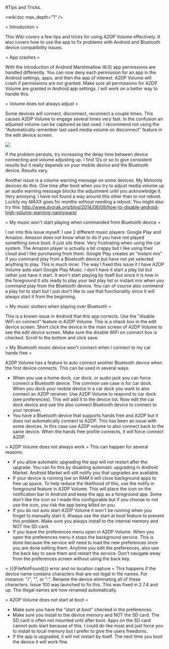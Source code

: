 #Tips and Tricks.

<wiki:toc max_depth="1" />

= Introduction =

This Wiki covers a few tips and tricks for using A2DP Volume effectively.  It also covers how to use the app to fix problems with Android and Bluetooth device compatibility issues.

= App crashes =

With the introduction of Android Marshmallow (6.0) app permissions are handled differently.  You can now deny each permission for an app in the Android settings, apps, and then the app of interest.  A2DP Volume will crash if permissions are not granted.  Make sure all permissions for A2DP Volume are granted in Android app settings.  I will work on a better way to handle this.

= Volume does not always adjust =

Some devices will connect, disconnect, reconnect a couple times.  This causes A2DP Volume to engage several times very fast.  In the confusion an adjusted volume can be captured as last used.  I recommend not using the "Automatically remember last used media volume on disconnect" feature in the edit device screen.

![](http://jimroal.com/A2DPScreens/EditDevice1.png)

If the problem persists, try increasing the delay time between device connecting and volume adjusting up.  I find 12s or so to give consistent results but it really depends on your mobile device and the Bluetooth device.  Results vary. 

Another issue is a volume warning message on some devices.  My Motorola devices do this.  One time after boot when you try to adjust media volume up an audio warning message blocks the adjustment until you acknowledge it.  Very annoying.  I have not found a way around this other than to not reboot.  Luckily my MAXX goes for months without needing a reboot.  You might also try this: http://www.dvorak.org/blog/2014/06/09/how-to-disable-android-high-volume-warning-nannyware/

= My music won't start playing when commanded from Bluetooth device =

I ran into this issue myself.  I use 2 different music players: Google Play and Amazon.  Amazon does not know what to do if you have not played something since boot.  It just sits there.  Very frustrating when using the car system.  The Amazon player is actually a bit crappy but I like using their cloud and I like purchasing from them.  Google Play creates an "instant mix" if you command play from a Bluetooth device but have not yet selected anything to play.  This is much nicer.  The way I fixed this issue it I have A2DP Volume auto start Google Play Music.  I don't have it start a play list but rather just have it start.  It won't start playing by itself but since it is now in the foreground it sits ready to play your last play list or instant mix when you command play from the Bluetooth device.  You can of course also commend a play list to start but I just don't like to use that functionality since it will always start it from the beginning.

= My music stutters when playing over Bluetooth =

This is a known issue in Android that this app corrects.  Use the "disable WiFi on connect" feature in A2DP Volume.  This is a check box in the edit device screen.  Short click the device in the main screen of A2DP Volume to see the edit device screen.  Make sure the disable WiFi on connect box is checked.  Scroll to the bottom and click save.

= My Bluetooth music device won't connect when I connect to my car hands free =

A2DP Volume has a feature to auto connect another Bluetooth device when the first device connects.  This can be used in several ways.

 * When you use a home dock, car dock, or audio jack you can force connect a Bluetooth device.  The common use case is for car dock.  When you dock your mobile device in a car dock you want to also connect an A2DP receiver.  Use A2DP Volume to respond to car dock (see preferences).  This will add it to the device list.  Now edit the car dock device and use the also connect Bluetooth device to connect to your receiver. 
 * You have a Bluetooth device that supports hands free and A2DP but it does not automatically connect to A2DP.  This has been an issue with some devices.  In this case use A2DP volume to also connect back to the same device.  When the hands free profile connects, it will force connect A2DP.

= A2DP Volume does not always work =
This can happen for several reasons.  

 * If you allow automatic upgrading the app will not restart after the upgrade.  You can fix this by disabling automatic upgrading in Android Market.  Android Market will still notify you that upgrades are available.
 * If your device is running low on RAM it will close background apps to free up space.  To help reduce the likelihood of this, use the notify in foreground feature in A2DP Volume.  This will place the icon on the notification bar in Android and keep the app as a foreground app.  Some don't like the icon so I made this configurable but if you choose to not use the icon, you risk the app being killed on you.  
 * If you do not auto start A2DP Volume it won't be running when you forget to manually start it.  Always use the start at boot feature to prevent this problem.  Make sure you always install to the internal memory and NOT the SD card.
 * If you leave the preferences menu open in A2DP Volume.  When you open the preferences menu it stops the background service.  This is done because the service will need to load the new preferences once you are done editing them.  Anytime you edit the preferences, also use the back key to save them and restart the service.  Don't navigate away from the preferences screen without using the back key.
 
= {{{FileNotFound}}} error and no location capture =
This happens if the device name contains characters that are not legal in file names.  For instance: "/", "\", or ":".  Rename the device eliminating all of these characters.  Issue 100 was launched to fix this. This was fixed in 2.7.4 and up.  The illegal names are now renamed automatically.

= A2DP Volume does not start at boot =
  * Make sure you have the "start at boot" checked in the preferences.
  * Make sure you install to the device memory and NOT the SD card.  The SD card is often not mounted until after boot.  Apps on the SD card cannot auto start because of this. I could do like most and just force you to install to local memory but I prefer to give the users freedoms.
  * If the app is upgraded, it will not restart by itself.  The next time you boot the device it will work fine.